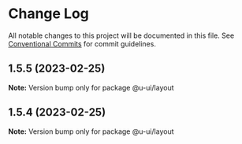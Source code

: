 # Change Log

All notable changes to this project will be documented in this file.
See [Conventional Commits](https://conventionalcommits.org) for commit guidelines.

## 1.5.5 (2023-02-25)

**Note:** Version bump only for package @u-ui/layout

## 1.5.4 (2023-02-25)

**Note:** Version bump only for package @u-ui/layout
